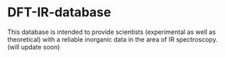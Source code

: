 # DFT-IR-database
This database is intended to provide scientists (experimental as well as theoretical) with a reliable inorganic data in the area of IR spectroscopy. (will update soon)
